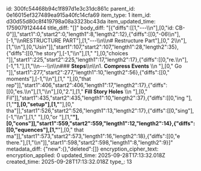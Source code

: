 id: 300fc54468b94c1f897d1e3c31dc861c
parent_id: 0e16015ef327489ea915a40fc14cfa69
item_type: 1
item_id: d30d55d80c8f419798a08a3323bc43da
item_updated_time: 1759079124444
title_diff: "[]"
body_diff: "[{\"diffs\":[[1,\"---\\\n\"],[0,\"id: CB-0\"]],\"start1\":0,\"start2\":0,\"length1\":8,\"length2\":12},{\"diffs\":[[0,\"-06\\\n\"],[-1,\"\\\nRESTRUCTURE PART\"],[1,\"---\\\n\\\n# Restructure Part\"],[0,\" 2\\\n\"],[1,\"\\\n\"],[0,\"Usin\"]],\"start1\":107,\"start2\":107,\"length1\":28,\"length2\":35},{\"diffs\":[[0,\"he story\"],[-1,\"\\\n\"],[1,\" \"],[0,\"choices \"]],\"start1\":225,\"start2\":225,\"length1\":17,\"length2\":17},{\"diffs\":[[0,\"re.\\\n\"],[-1,\"1.\"],[1,\"\\\n---\\\n\\\n### **Steps**\\\n\\\n1. **Compress Events**  \\\n  \"],[0,\" Go \"]],\"start1\":277,\"start2\":277,\"length1\":10,\"length2\":56},{\"diffs\":[[0,\" moments\"],[-1,\"\\\n\"],[1,\" \"],[0,\"that rep\"]],\"start1\":406,\"start2\":406,\"length1\":17,\"length2\":17},{\"diffs\":[[0,\"es.\\\n\"],[1,\"\\\n\"],[0,\"2.\"],[1,\" **Fill Story Holes**  \\\n  \"],[0,\" Fil\"]],\"start1\":435,\"start2\":435,\"length1\":10,\"length2\":37},{\"diffs\":[[0,\"ing \"],[1,\"**\"],[0,\"setup\"],[1,\"**\"],[0,\" tha\"]],\"start1\":526,\"start2\":526,\"length1\":13,\"length2\":17},{\"diffs\":[[0,\"sing\"],[-1,\"\\\n\"],[1,\" \"],[0,\"or \"],[1,\"**\"],[0,\"cons\"]],\"start1\":559,\"start2\":559,\"length1\":12,\"length2\":14},{\"diffs\":[[0,\"equences\"],[1,\"**\"],[0,\" that ma\"]],\"start1\":573,\"start2\":573,\"length1\":16,\"length2\":18},{\"diffs\":[[0,\"e there.\"],[1,\"\\\n\"]],\"start1\":598,\"start2\":598,\"length1\":8,\"length2\":9}]"
metadata_diff: {"new":{},"deleted":[]}
encryption_cipher_text: 
encryption_applied: 0
updated_time: 2025-09-28T17:13:32.018Z
created_time: 2025-09-28T17:13:32.018Z
type_: 13